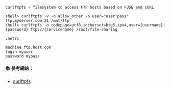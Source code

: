 `curlftpfs - filesystem to access FTP hosts based on FUSE and cURL`

```console
shell> curlftpfs -v -o allow_other -o user="user:pass" ftp.myserver.com:21 /mnt/ftp
shell> curlftpfs -o codepage=utf8,iocharset=big5,ipv4,user={username}:{password} ftp://{servicename} /root/file-sharing
```

`.netrc`

```
machine ftp.host.com  
login myuser  
password mypass 
```

#### :books: 參考網站：
- [curlftpfs](http://curlftpfs.sourceforge.net/)

